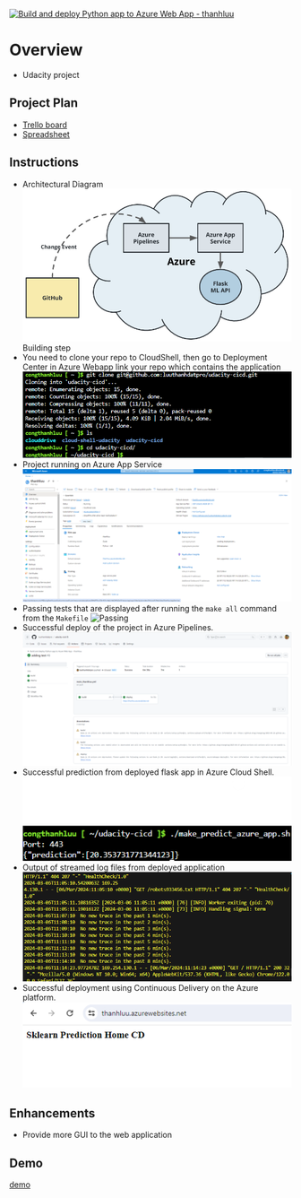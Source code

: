 [![Build and deploy Python app to Azure Web App - thanhluu](https://github.com/luuthanhdatpro/udacity-cicd/actions/workflows/main_thanhluu.yml/badge.svg)](https://github.com/luuthanhdatpro/udacity-cicd/actions/workflows/main_thanhluu.yml)


# Overview

* Udacity project

## Project Plan

* [Trello board](https://trello.com/invite/b/N3RLSxoj/ATTI4aa8df3d7b676269bb863900e9a09faa0D216143/project-management)
* [Spreadsheet](https://docs.google.com/spreadsheets/d/1zf5oqFOlVpnyKhosw4eyoodLz2KIBpbAsRtxc-96BdI/edit?usp=sharing)

## Instructions

* Architectural Diagram
![Architectual](images/cd-diagram.png)
Building step
* You need to clone your repo to CloudShell, then go to Deployment Center in Azure Webapp link your repo which contains the application
![Cloned Repo](images/cloned_repo.png)
* Project running on Azure App Service
![Webapp](images/webapp.png)
* Passing tests that are displayed after running the `make all` command from the `Makefile`
![Passing](images/passed_makeall)
* Successful deploy of the project in Azure Pipelines.
![Successful test](images/successful-test.png)
* Successful prediction from deployed flask app in Azure Cloud Shell.
![prediction](images/prediction.png)
* Output of streamed log files from deployed application
![log](images/stream-log.png)
* Successful deployment using Continuous Delivery on the Azure platform. 
![Successful](images/deployment.png)
## Enhancements

* Provide more GUI to the web application

## Demo 

[demo](https://youtu.be/KUDL4I8s4xo)

